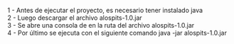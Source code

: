 1 - Antes de ejecutar el proyecto, es necesario tener instalado java <br>
2 - Luego descargar el archivo alospits-1.0.jar<br>
3 - Se abre una consola de en la ruta del archivo alospits-1.0.jar<br>
4 - Por último se ejecuta con el siguiente comando java -jar alospits-1.0.jar<br>
